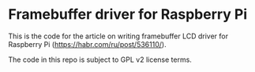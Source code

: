 # Framebuffer driver for Raspberry Pi

This is the code for the article on writing framebuffer LCD driver for Raspberry Pi (https://habr.com/ru/post/536110/).

The code in this repo is subject to GPL v2 license terms.

